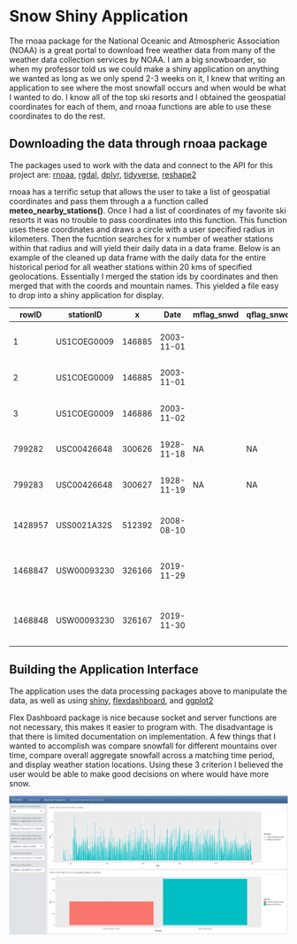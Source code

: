 # Snow Shiny Application

The rnoaa package for the National Oceanic and Atmospheric Association (NOAA) is a great portal to download free weather data from many of the weather data collection services by NOAA.
I am a big snowboarder, so when my professor told us we could make a shiny application on anything we wanted as long as we only spend 2-3 weeks on it, I knew that writing an application to see where the most
snowfall occurs and when would be what I wanted to do. I know all of the top ski resorts and I obtained the geospatial coordinates for each of them, and rnoaa functions are able to use these coordinates to do the rest.

## Downloading the data through rnoaa package

The packages used to work with the data and connect to the API for this project are: [rnoaa](https://docs.ropensci.org/rnoaa/articles/rnoaa.html), [rgdal](https://www.rdocumentation.org/packages/rgdal/versions/1.5-16), [dplyr](https://cran.r-project.org/web/packages/dplyr/index.html), 
[tidyverse](https://www.tidyverse.org), [reshape2](https://cran.r-project.org/web/packages/reshape2/index.html)

rnoaa has a terrific setup that allows the user to take a list of geospatial coordinates and pass them through a a function called **meteo_nearby_stations()**. Once I had a list of coordinates of my favorite ski resorts it was no trouble to pass coordinates into this function. This function uses these coordinates and draws a circle with a user specified radius in kilometers. Then the fucntion searches for x number of weather stations within that radius and will yield their daily data in a data frame. Below is an example of the  cleaned up data frame with the daily data for the entire historical period for all weather stations within 20 kms of specified geolocations. Essentially I merged the station ids by coordinates and then merged that with the coords and mountain names. This yielded a file easy to drop into a shiny application for display.

|rowID|stationID|x|Date|mflag_snwd|qflag_snwd|sflag_snwd|snwd|mflag_snow|qflag_snow|sflag_snow|snow|name_dist|Mountain|name|latitude|longitude|distance|km|dist|Fall|Depth|
|-----|--|---------|----|----------|---------|-----------|----|----------|----------|----------|----|---------|--------|----|--------|---------|--------|--|----|----|-----|
|1|US1COEG0009|146885|2003-11-01| | | |0| | | |0|Beaver Creek, Colorado 7.61 (km)|Beaver Creek, Colorado|VAIL 4.1 WSW|39.618|-106.4295|7.60905163327255|(km)|7.61|2.5|0|
|2|US1COEG0009|146885|2003-11-01| | | |0| | | |0|Vail, Colorado 5.35 (km)|Vail, Colorado|VAIL 4.1 WSW|39.618|-106.4295|5.34582940993183|(km)|5.35|0|0|
|3|US1COEG0009|146886|2003-11-02| | | |0| | | |0|Beaver Creek, Colorado 7.61 (km)|Beaver Creek, Colorado|VAIL 4.1 WSW|39.618|-106.4295|7.60905163327255|(km)|7.61|0|10|
|799282|USC00426648|300626|1928-11-18|NA|NA|0|0| | |6|0|Park City, Utah 2.14 (km)|Park City, Utah|PARK CITY G.C.|40.66|-111.5156|2.14321110201938|(km)|2.14|0|0|
|799283|USC00426648|300627|1928-11-19|NA|NA|0|0| | |6|0|Deer Valley, Utah 4.03 (km)|Deer Valley, Utah|PARK CITY G.C.|40.66|-111.5156|4.02712962300516|(km)|4.03|0|0|
|1428957|USS0021A32S|512392|2008-08-10| | |T|0|NA|NA|0|0|Mount Baker, Washington 11.92 (km)|Mount Baker, Washington|Elbow Lake|48.69|-121.91|11.9205608676175|(km)|11.92|0|5|
|1468847|USW00093230|326166|2019-11-29| | | |0| | | |0|Heavenly, Lake Tahoe, California  6.25 (km)|Heavenly, Lake Tahoe, California |SOUTH LAKE TAHOE AP|38.8983|-119.9947|6.24895331637875|(km)|6.25|0|0|
|1468848|USW00093230|326167|2019-11-30| | | |0| | | |0|Heavenly, Lake Tahoe, California  6.25 (km)|Heavenly, Lake Tahoe, California |SOUTH LAKE TAHOE AP|38.8983|-119.9947|6.24895331637875|(km)|6.25|0|0|


## Building the Application Interface

The application uses the data processing packages above to manipulate the data, as well as using [shiny](https://shiny.rstudio.com), [flexdashboard](https://rmarkdown.rstudio.com/flexdashboard/), and [ggplot2](https://ggplot2.tidyverse.org)

Flex Dashboard package is nice because socket and server functions are not necessary, this makes it easier to program with. The disadvantage is that there is limited documentation on implementation. A few things that I wanted to accomplish was compare snowfall for different mountains over time, compare overall aggregate snowfall across a matching time period, and display weather station locations. Using these 3 criterion I believed the user would be able to make good decisions on where would have more snow.

![Alt text](/images/snow_app_home.PNG?raw=true "Optional Title")






